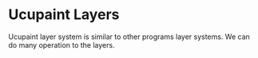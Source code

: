 # Ucupaint Layers

Ucupaint layer system is similar to other programs layer systems. We can do many operation to the layers.